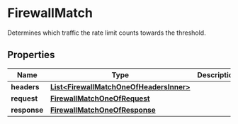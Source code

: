 

# FirewallMatch

Determines which traffic the rate limit counts towards the threshold.

## Properties

| Name | Type | Description | Notes |
|------------ | ------------- | ------------- | -------------|
|**headers** | [**List&lt;FirewallMatchOneOfHeadersInner&gt;**](FirewallMatchOneOfHeadersInner.md) |  |  [optional] |
|**request** | [**FirewallMatchOneOfRequest**](FirewallMatchOneOfRequest.md) |  |  [optional] |
|**response** | [**FirewallMatchOneOfResponse**](FirewallMatchOneOfResponse.md) |  |  [optional] |



